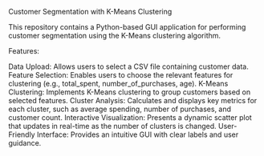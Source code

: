 Customer Segmentation with K-Means Clustering

This repository contains a Python-based GUI application for performing customer segmentation using the K-Means clustering algorithm.

Features:

Data Upload: Allows users to select a CSV file containing customer data.
Feature Selection: Enables users to choose the relevant features for clustering (e.g., total_spent, number_of_purchases, age).
K-Means Clustering: Implements K-Means clustering to group customers based on selected features.
Cluster Analysis: Calculates and displays key metrics for each cluster, such as average spending, number of purchases, and customer count.
Interactive Visualization: Presents a dynamic scatter plot that updates in real-time as the number of clusters is changed.
User-Friendly Interface: Provides an intuitive GUI with clear labels and user guidance.

